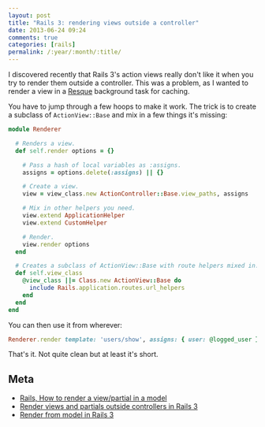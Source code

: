 ```yaml
---
layout: post
title: "Rails 3: rendering views outside a controller"
date: 2013-06-24 09:24
comments: true
categories: [rails]
permalink: /:year/:month/:title/
---
```


I discovered recently that Rails 3's action views really don't like it when you
try to render them outside a controller. This was a problem, as I wanted to
render a view in a [Resque](https://github.com/resque/resque) background task
for caching.

You have to jump through a few hoops to make it work. The trick is to create a
subclass of `ActionView::Base` and mix in a few things it's missing:

```rb
module Renderer

  # Renders a view.
  def self.render options = {}

    # Pass a hash of local variables as :assigns.
    assigns = options.delete(:assigns) || {}

    # Create a view.
    view = view_class.new ActionController::Base.view_paths, assigns

    # Mix in other helpers you need.
    view.extend ApplicationHelper
    view.extend CustomHelper

    # Render.
    view.render options
  end

  # Creates a subclass of ActionView::Base with route helpers mixed in.
  def self.view_class
    @view_class ||= Class.new ActionView::Base do
      include Rails.application.routes.url_helpers
    end
  end
end
```

You can then use it from wherever:

```rb
Renderer.render template: 'users/show', assigns: { user: @logged_user }
```

That's it. Not quite clean but at least it's short.

## Meta

* [Rails, How to render a view/partial in a model](http://stackoverflow.com/questions/6318959/rails-how-to-render-a-view-partial-in-a-model)
* [Render views and partials outside controllers in Rails 3](http://www.amberbit.com/blog/render-views-and-partials-outside-controllers-in-rails-3)
* [Render from model in Rails 3](https://gist.github.com/aliang/1022384)
